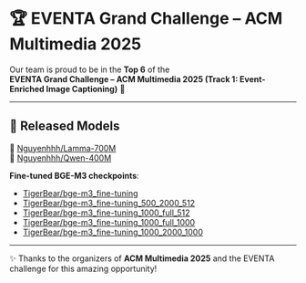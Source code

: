 # 🏆 EVENTA Grand Challenge – ACM Multimedia 2025  

Our team is proud to be in the **Top 6** of the  
**EVENTA Grand Challenge – ACM Multimedia 2025 (Track 1: Event-Enriched Image Captioning)** 🎉  

---

## 🚀 Released Models  

🔹 [Nguyenhhh/Lamma-700M](https://huggingface.co/Nguyenhhh/Lamma-700M)  
🔹 [Nguyenhhh/Qwen-400M](https://huggingface.co/Nguyenhhh/Qwen-400M)  

**Fine-tuned BGE-M3 checkpoints**:  
- [TigerBear/bge-m3_fine-tuning](https://huggingface.co/TigerBear/bge-m3_fine-tuning)  
- [TigerBear/bge-m3_fine-tuning_500_2000_512](https://huggingface.co/TigerBear/bge-m3_fine-tuning_500_2000_512)  
- [TigerBear/bge-m3_fine-tuning_1000_full_512](https://huggingface.co/TigerBear/bge-m3_fine-tuning_1000_full_512)  
- [TigerBear/bge-m3_fine-tuning_1000_full_1000](https://huggingface.co/TigerBear/bge-m3_fine-tuning_1000_full_1000)  
- [TigerBear/bge-m3_fine-tuning_1000_2000_1000](https://huggingface.co/TigerBear/bge-m3_fine-tuning_1000_2000_1000)  

---

✨ Thanks to the organizers of **ACM Multimedia 2025** and the EVENTA challenge for this amazing opportunity!  
